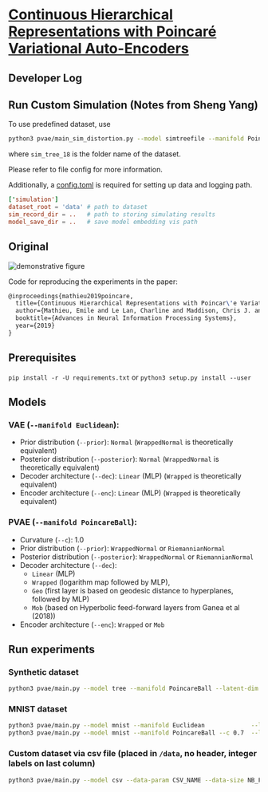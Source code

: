 # [Continuous Hierarchical Representations with Poincaré Variational Auto-Encoders](https://arxiv.org/abs/1901.06033)

## Developer Log

## Run Custom Simulation (Notes from Sheng Yang)

To use predefined dataset, use

```bash
python3 pvae/main_sim_distortion.py --model simtreefile --manifold PoincareBall --latent-dim 2 --hidden-dim 100 --c 1 --data-size 2 --data-params sim_tree_18 --enc WrappedAlt --epochs 1000 --lr 1e-3
```

where ```sim_tree_18``` is the folder name of the dataset.

Please refer to file config for more information.

Additionally, a [config.toml](config.toml) is required for setting up data and logging path.

```toml
['simulation']
dataset_root = 'data' # path to dataset 
sim_record_dir = ..   # path to storing simulating results 
model_save_dir = ..   # save model embedding vis path 
```

## Original

![demonstrative figure](images/tree.png)

Code for reproducing the experiments in the paper:

```latex
@inproceedings{mathieu2019poincare,
  title={Continuous Hierarchical Representations with Poincar\'e Variational Auto-Encoders},
  author={Mathieu, Emile and Le Lan, Charline and Maddison, Chris J. and Tomioka, Ryota and Whye Teh, Yee},
  booktitle={Advances in Neural Information Processing Systems},
  year={2019}
}
```

## Prerequisites

`pip install -r -U requirements.txt` or `python3 setup.py install --user`

## Models

### VAE (`--manifold Euclidean`):

- Prior distribution (`--prior`): `Normal` (`WrappedNormal` is theoretically equivalent)
- Posterior distribution (`--posterior`): `Normal`  (`WrappedNormal` is theoretically equivalent)
- Decoder architecture (`--dec`): `Linear` (MLP) (`Wrapped` is theoretically equivalent)
- Encoder architecture (`--enc`): `Linear` (MLP) (`Wrapped` is theoretically equivalent)

### PVAE (`--manifold PoincareBall`):

- Curvature (`--c`): 1.0
- Prior distribution (`--prior`): `WrappedNormal` or `RiemannianNormal`
- Posterior distribution (`--posterior`): `WrappedNormal` or `RiemannianNormal`
- Decoder architecture (`--dec`):
  - `Linear` (MLP)
  - `Wrapped` (logarithm map followed by MLP),
  - `Geo` (first layer is based on geodesic distance to hyperplanes, followed by MLP)
  - `Mob` (based on Hyperbolic feed-forward layers from Ganea et al (2018))
- Encoder architecture (`--enc`): `Wrapped` or `Mob`

## Run experiments

### Synthetic dataset

```bash
python3 pvae/main.py --model tree --manifold PoincareBall --latent-dim 2 --hidden-dim 200 --prior-std 1.7 --c 1.2 --data-size 50 --data-params 6 2 1 1 5 5 --dec Wrapped --enc Wrapped  --prior RiemannianNormal --posterior RiemannianNormal --epochs 1000 --save-freq 1000 --lr 1e-3 --batch-size 64 --iwae-samples 5000
```

### MNIST dataset

```bash
python3 pvae/main.py --model mnist --manifold Euclidean             --latent-dim 2 --hidden-dim 600 --prior Normal        --posterior Normal        --dec Wrapped --enc Wrapped --lr 5e-4 --epochs 80 --save-freq 80 --batch-size 128 --iwae-samples 5000
python3 pvae/main.py --model mnist --manifold PoincareBall --c 0.7  --latent-dim 2 --hidden-dim 600 --prior WrappedNormal --posterior WrappedNormal --dec Geo     --enc Wrapped --lr 5e-4 --epochs 80 --save-freq 80 --batch-size 128 --iwae-samples 5000
```

### Custom dataset via csv file (placed in `/data`, no header, integer labels on last column)

```bash
python3 pvae/main.py --model csv --data-param CSV_NAME --data-size NB_FEATURES
```
